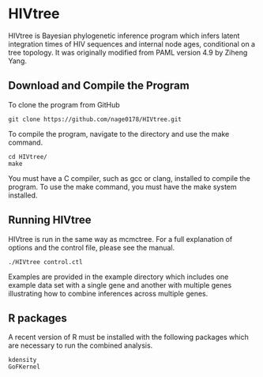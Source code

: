 # HIVtree
HIVtree is Bayesian phylogenetic inference program which infers latent integration times of HIV sequences and internal node ages, conditional on a tree topology.
It was originally modified from PAML version 4.9 by Ziheng Yang.

## Download and Compile the Program
To clone the program from GitHub 

```
git clone https://github.com/nage0178/HIVtree.git
```

To compile the program, navigate to the directory and use the make command.

```
cd HIVtree/
make
```
You must have a C compiler, such as gcc or clang, installed to compile the program. 
To use the make command, you must have the make system installed.

## Running HIVtree
HIVtree is run in the same way as mcmctree. 
For a full explanation of options and the control file, please see the manual. 

```
./HIVtree control.ctl
```
Examples are provided in the example directory which includes one example data set with a single gene and another with multiple genes illustrating how to combine inferences across multiple genes.

## R packages
A recent version of R must be installed with the following packages which are necessary to run the combined analysis. 

```
kdensity
GoFKernel
```

